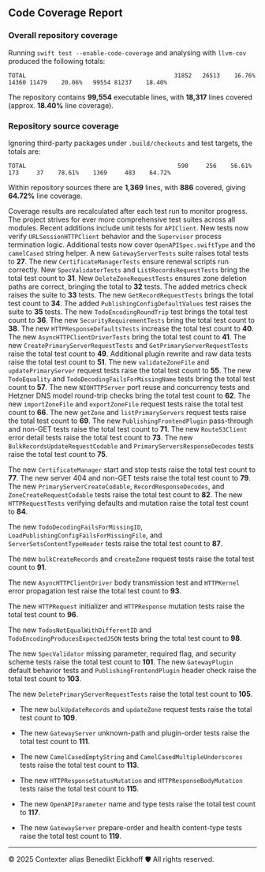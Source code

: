 ## Code Coverage Report

### Overall repository coverage

Running `swift test --enable-code-coverage` and analysing with `llvm-cov` produced the following totals:

```
TOTAL                                          31852   26513    16.76%   14360 11479    20.06%   99554 81237    18.40%
```

The repository contains **99,554** executable lines, with **18,317** lines covered (approx. **18.40%** line coverage).

### Repository source coverage

Ignoring third-party packages under `.build/checkouts` and test targets, the totals are:

```
TOTAL                                           590     256    56.61%     173     37    78.61%    1369     483    64.72%
```

Within repository sources there are **1,369** lines, with **886** covered, giving **64.72%** line coverage.

Coverage results are recalculated after each test run to monitor progress. The project strives for ever more comprehensive test suites across all modules. Recent additions include unit tests for ``APIClient``. New tests now verify ``URLSessionHTTPClient`` behavior and the ``Supervisor`` process termination logic.
Additional tests now cover ``OpenAPISpec.swiftType`` and the ``camelCased`` string helper. A new ``GatewayServerTests`` suite raises total tests to **27**.
The new ``CertificateManagerTests`` ensure renewal scripts run correctly.
New ``SpecValidatorTests`` and ``ListRecordsRequestTests`` bring the total test count to **31**.
New ``DeleteZoneRequestTests`` ensures zone deletion paths are correct, bringing the total to **32** tests.
The added metrics check raises the suite to **33** tests.
The new ``GetRecordRequestTests`` brings the total test count to **34**.
The added ``PublishingConfigDefaultValues`` test raises the suite to **35** tests.
The new ``TodoEncodingRoundTrip`` test brings the total test count to **36**.
The new ``SecurityRequirementTests`` bring the total test count to **38**.
The new ``HTTPResponseDefaultsTests`` increase the total test count to **40**.
The new ``AsyncHTTPClientDriverTests`` bring the total test count to **41**.
The new ``CreatePrimaryServerRequestTests`` and ``GetPrimaryServerRequestTests`` raise the total test count to **49**.
Additional plugin rewrite and raw data tests raise the total test count to **51**.
The new ``validateZoneFile`` and ``updatePrimaryServer`` request tests raise the total test count to **55**.
The new ``TodoEquality`` and ``TodoDecodingFailsForMissingName`` tests bring the total test count to **57**.
The new ``NIOHTTPServer`` port reuse and concurrency tests and Hetzner DNS model round-trip checks bring the total test count to **62**.
The new ``importZoneFile`` and ``exportZoneFile`` request tests raise the total test count to **66**.
The new ``getZone`` and ``listPrimaryServers`` request tests raise the total test count to **69**.
The new ``PublishingFrontendPlugin`` pass-through and non-GET tests raise the total test count to **71**.
The new ``Route53Client`` error detail tests raise the total test count to **73**.
The new ``BulkRecordsUpdateRequestCodable`` and ``PrimaryServersResponseDecodes`` tests raise the total test count to **75**.

The new ``CertificateManager`` start and stop tests raise the total test count to **77**.
The new server 404 and non-GET tests raise the total test count to **79**.
The new ``PrimaryServerCreateCodable``, ``RecordResponseDecodes``, and ``ZoneCreateRequestCodable`` tests raise the total test count to **82**.
The new ``HTTPRequestTests`` verifying defaults and mutation raise the total test count to **84**.

The new ``TodoDecodingFailsForMissingID``, ``LoadPublishingConfigFailsForMissingFile``, and ``ServerSetsContentTypeHeader`` tests raise the total test count to **87**.

The new ``bulkCreateRecords`` and ``createZone`` request tests raise the total test count to **91**.

The new ``AsyncHTTPClientDriver`` body transmission test and ``HTTPKernel`` error propagation test raise the total test count to **93**.

The new ``HTTPRequest`` initializer and ``HTTPResponse`` mutation tests raise the total test count to **96**.

The new ``TodosNotEqualWithDifferentID`` and ``TodoEncodingProducesExpectedJSON`` tests bring the total test count to **98**.

The new ``SpecValidator`` missing parameter, required flag, and security scheme tests raise the total test count to **101**.
The new ``GatewayPlugin`` default behavior tests and ``PublishingFrontendPlugin`` header check raise the total test count to **103**.

The new ``DeletePrimaryServerRequestTests`` raise the total test count to **105**.

- The new ``bulkUpdateRecords`` and ``updateZone`` request tests raise the total test count to **109**.
- The new ``GatewayServer`` unknown-path and plugin-order tests raise the total test count to **111**.

- The new ``CamelCasedEmptyString`` and ``CamelCasedMultipleUnderscores`` tests raise the total test count to **113**.

- The new ``HTTPResponseStatusMutation`` and ``HTTPResponseBodyMutation`` tests raise the total test count to **115**.

- The new ``OpenAPIParameter`` name and type tests raise the total test count to **117**.
- The new ``GatewayServer`` prepare-order and health content-type tests raise the total test count to **119**.

---
© 2025 Contexter alias Benedikt Eickhoff 🛡️ All rights reserved.

